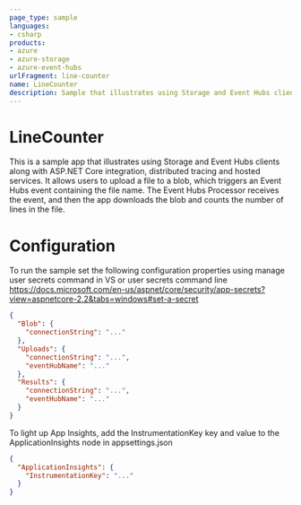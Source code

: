 ```yaml
---
page_type: sample
languages:
- csharp
products:
- azure
- azure-storage
- azure-event-hubs
urlFragment: line-counter
name: LineCounter
description: Sample that illustrates using Storage and Event Hubs clients along with ASP.NET Core integration, distributed tracing and hosted services.
---
```


# LineCounter
This is a sample app that illustrates using Storage and Event Hubs clients along with ASP.NET Core integration, distributed tracing and hosted services.
It allows users to upload a file to a blob, which triggers an Event Hubs event containing the file name. 
The Event Hubs Processor receives the event, and then the app downloads the blob and counts the number of lines in the file.

# Configuration

To run the sample set the following configuration properties using manage user secrets command in VS or user secrets command line https://docs.microsoft.com/en-us/aspnet/core/security/app-secrets?view=aspnetcore-2.2&tabs=windows#set-a-secret

``` json
{
  "Blob": {
    "connectionString": "..."
  },
  "Uploads": {
    "connectionString": "...",
    "eventHubName": "..."
  },
  "Results": {
    "connectionString": "...",
    "eventHubName": "..."
  }
}
```

To light up App Insights, add the InstrumentationKey key and value to the ApplicationInsights node in appsettings.json

``` json
{
  "ApplicationInsights": {
    "InstrumentationKey": "..."
  }
}
```
